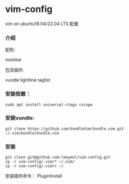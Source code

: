 # vim-config
vim on ubuntu18.04/22.04 LTS 配置

### 介绍

配色:

molokai

包含插件:

vundle
lightline
taglist


### 安装依赖：

```
sudo apt install universal-ctags cscope
```


### 安装vundle:

```
git clone https://github.com/VundleVim/Vundle.vim.git ~/.vim/bundle/Vundle.vim
```

### 安装

```
git clone git@github.com:leeyeel/vim-config.git
cp -r vim-config/.vim/* ~/.vim/
cp -r vim-config/.vimrc ~/
```

安装插件命令：
PluginInstall
